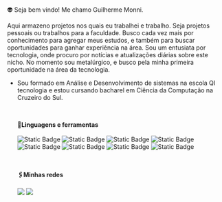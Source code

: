 👽 Seja bem vindo! Me chamo Guilherme Monni. <br>

 Aqui armazeno projetos nos quais eu trabalhei e trabalho. Seja projetos pessoais ou trabalhos para a faculdade. Busco cada vez mais por conhecimento para agregar meus estudos, e também para buscar oportunidades para ganhar experiência na área. Sou um entusiata por tecnologia, onde procuro por notícias e atualizações diárias sobre este nicho. No momento sou metalúrgico, e busco pela minha primeira oportunidade na área da tecnologia.

- Sou formado em Análise e Desenvolvimento de sistemas na escola QI tecnologia e estou cursando bacharel em Ciência da Computação na Cruzeiro do Sul.

  ##
  <br>
   <strong>💫Linguagens e ferramentas</strong>
   <br><br>
   <div>
      <img alt="Static Badge" src="https://img.shields.io/badge/HTML-black?style=flat&logo=HTML5&logoColor=red">
      <img alt="Static Badge" src="https://img.shields.io/badge/CSS-black?style=flat&logo=CSS&logoColor=blue">
      <img alt="Static Badge" src="https://img.shields.io/badge/JavaScript-black?style=flat&logo=JavaScript&logoColor=yellow">
      <img alt="Static Badge" src="https://img.shields.io/badge/NodeJS%20-%20black?style=flat&logo=node.js&logoColor=green&logoSize=auto">
    <img alt="Static Badge" src="https://img.shields.io/badge/React-black?style=flat&logo=React&logoColor=%2361DAFB">
      <img alt="Static Badge" src="https://img.shields.io/badge/PHP-black?style=flat&logo=PHP&logoColor=%23777BB4">
      <img alt="Static Badge" src="https://img.shields.io/badge/PostgreSQL-black?style=flat&logo=PostgreSQL&logoColor=%234169E1">
      <img alt="Static Badge" src="https://img.shields.io/badge/Git-black?style=flat&logo=Git&logoColor=%23F05032">
   </div>

  ##
  <br>
   <strong>🖇️Minhas redes</strong>
   <br><br>
   <div> 
  <a href="https://www.instagram.com/monni.05/" target="_blank"><img src="https://img.shields.io/badge/-Instagram-%23E4405F?style=for-the-badge&logo=instagram&logoColor=white" target="_blank"></a>
  <a href="https://www.linkedin.com/in/guilherme-monni-a542a9244/" target="_blank"><img src="https://img.shields.io/badge/-LinkedIn-%230077B5?style=for-the-badge&logo=linkedin&logoColor=white" target="_blank"></a> 
  
</div>


<!---
GuilhermeMonni/GuilhermeMonni is a ✨ special ✨ repository because its `README.md` (this file) appears on your GitHub profile.
You can click the Preview link to take a look at your changes.
--->
